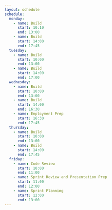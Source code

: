 ```yaml
---
layout: schedule
schedule:
  monday:
    - name: Build
      start: 10:10
      end: 13:00
    - name: Build
      start: 14:00
      end: 17:45
  tuesday:
    - name: Build
      start: 10:00
      end: 13:00
    - name: Build
      start: 14:00
      end: 17:00
  wednesday:
    - name: Build
      start: 10:00
      end: 13:00
    - name: Build
      start: 14:00
      end: 16:30
    - name: Employment Prep
      start: 16:30
      end: 17:45
  thursday:
    - name: Build
      start: 10:00
      end: 13:00
    - name: Build
      start: 14:00
      end: 17:45
  friday:
    - name: Code Review
      start: 10:00
      end: 11:00
    - name: Sprint Review and Presentation Prep
      start: 11:00
      end: 12:00
    - name: Sprint Planning
      start: 12:00
      end: 13:00
---
```

